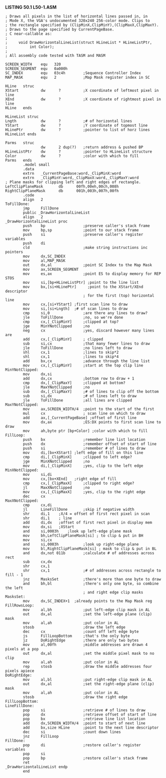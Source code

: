 **LISTING 50.1 L50-1.ASM**

    ; Draws all pixels in the list of horizontal lines passed in, in
    ; Mode X, the VGA's undocumented 320x240 256-color mode. Clips to
    ; the rectangle specified by (ClipMinX,ClipMinY),(ClipMaxX,ClipMaxY).
    ; Draws to the page specified by CurrentPageBase.
    ; C near-callable as:
    ;
    ;     void DrawHorizontalLineList(struct HLineList * HLineListPtr,
    ;          int Color);
    ;
    ; All assembly code tested with TASM and MASM

    SCREEN_WIDTH    equ   320
    SCREEN_SEGMENT  equ   0a000h
    SC_INDEX        equ   03c4h        ;Sequence Controller Index
    MAP_MASK        equ   2            ;Map Mask register index in SC

    HLine   struc
    XStart          dw      ?          ;X coordinate of leftmost pixel in line
    XEnd            dw      ?          ;X coordinate of rightmost pixel in line
    HLine   ends

    HLineList struc
    Lngth           dw      ?          ;# of horizontal lines
    YStart          dw      ?          ;Y coordinate of topmost line
    HLinePtr        dw      ?          ;pointer to list of horz lines
    HLineList ends

    Parms   struc
                    dw      2 dup(?)   ;return address & pushed BP
    HLineListPtr    dw      ?          ;pointer to HLineList structure
    Color           dw      ?          ;color with which to fill
    Parms   ends
            .model small
            .data
            extrn   _CurrentPageBase:word,_ClipMinX:word
            extrn   _ClipMinY:word,_ClipMaxX:word,_ClipMaxY:word
    ; Plane masks for clipping left and right edges of rectangle.
    LeftClipPlaneMask       db      00fh,00eh,00ch,008h
    RightClipPlaneMask      db      001h,003h,007h,00fh
            .code
            align   2
    ToFillDone:
            jmp     FillDone
            public _DrawHorizontalLineList
            align   2
    _DrawHorizontalLineList proc
            push    bp                 ;preserve caller's stack frame
            mov     bp,sp              ;point to our stack frame
            push    si                 ;preserve caller's register variables
            push    di
            cld                        ;make string instructions inc pointers
            mov     dx,SC_INDEX
            mov     al,MAP_MASK
            out     dx,al              ;point SC Index to the Map Mask
            mov     ax,SCREEN_SEGMENT
            mov     es,ax              ;point ES to display memory for REP STOS
            mov     si,[bp+HLineListPtr] ;point to the line list
            mov     bx,[si+HLinePtr]     ;point to the XStart/XEnd descriptor
                                       ; for the first (top) horizontal line
            mov     cx,[si+YStart] ;first scan line to draw
            mov     si,[si+Lngth]  ;# of scan lines to draw
            cmp     si,0               ;are there any lines to draw?
            jle     ToFillDone         ;no, so we're done
            cmp     cx,[_ClipMinY]     ;clipped at top?
            jge     MinYNotClipped     ;no
            neg     cx                 ;yes, discard however many lines are
            add     cx,[_ClipMinY]     ; clipped
            sub     si,cx              ;that many fewer lines to draw
            jle     ToFillDone         ;no lines left to draw
            shl     cx,1               ;lines to skip*2
            shl     cx,1               ;lines to skip*4
            add     bx,cx              ;advance through the line list
            mov     cx,[_ClipMinY]     ;start at the top clip line
    MinYNotClipped:
            mov     dx,si
            add     dx,cx              ;bottom row to draw + 1
            cmp     dx,[_ClipMaxY]     ;clipped at bottom?
            jle     MaxYNotClipped     ;no
            sub     dx,[_ClipMaxY]     ;# of lines to clip off the bottom
            sub     si,dx              ;# of lines left to draw
            jle     ToFillDone         ;all lines are clipped
    MaxYNotClipped:
            mov     ax,SCREEN_WIDTH/4  ;point to the start of the first
            mul     cx                 ; scan line on which to draw
            add     ax,[_CurrentPageBase] ;offset of first line
            mov     dx,ax              ;ES:DX points to first scan line to draw
            mov     ah,byte ptr [bp+Color] ;color with which to fill
    FillLoop:
            push    bx                 ;remember line list location
            push    dx                 ;remember offset of start of line
            push    si                 ;remember # of lines to draw
            mov     di,[bx+XStart] ;left edge of fill on this line
            cmp     di,[_ClipMinX]     ;clipped to left edge?
            jge     MinXNotClipped     ;no
            mov     di,[_ClipMinX]     ;yes, clip to the left edge
    MinXNotClipped:
            mov     si,di
            mov     cx,[bx+XEnd]   ;right edge of fill
            cmp     cx,[_ClipMaxX]     ;clipped to right edge?
            jl      MaxXNotClipped     ;no
            mov     cx,[_ClipMaxX]     ;yes, clip to the right edge
            dec     cx
    MaxXNotClipped:
            cmp     cx,di
            jl      LineFillDone       ;skip if negative width
            shr     di,1    ;X/4 = offset of first rect pixel in scan
            shr     di,1    ; line
            add     di,dx   ;offset of first rect pixel in display mem
            mov     dx,si   ;XStart
            and     si,0003h    ;look up left-edge plane mask
            mov     bh,LeftClipPlaneMask[si] ; to clip & put in BH
            mov     si,cx
            and     si,0003h           ;look up right-edge plane
            mov     bl,RightClipPlaneMask[si] ; mask to clip & put in BL
            and     dx,not 011b        ;calculate # of addresses across rect
            sub     cx,dx
            shr     cx,1
            shr     cx,1               ;# of addresses across rectangle to fill - 1
            jnz     MasksSet           ;there's more than one byte to draw
            and     bh,bl              ;there's only one byte, so combine the left
                                       ; and right edge clip masks
    MasksSet:
            mov     dx,SC_INDEX+1  ;already points to the Map Mask reg
    FillRowsLoop:
            mov     al,bh              ;put left-edge clip mask in AL
            out     dx,al              ;set the left-edge plane (clip) mask
            mov     al,ah              ;put color in AL
            stosb                      ;draw the left edge
            dec     cx                 ;count off left edge byte
            js      FillLoopBottom     ;that's the only byte
            jz      DoRightEdge        ;there are only two bytes
            mov     al,00fh            ;middle addresses are drawn 4 pixels at a pop
            out     dx,al              ;set the middle pixel mask to no clip
            mov     al,ah              ;put color in AL
            rep     stosb              ;draw the middle addresses four pixels apiece
    DoRightEdge:
            mov     al,bl              ;put right-edge clip mask in AL
            out     dx,al              ;set the right-edge plane (clip) mask
            mov     al,ah              ;put color in AL
            stosb                      ;draw the right edge
    FillLoopBottom:
    LineFillDone:
            pop     si                 ;retrieve # of lines to draw
            pop     dx                 ;retrieve offset of start of line
            pop     bx                 ;retrieve line list location
            add     dx,SCREEN_WIDTH/4  ;point to start of next line
            add     bx,size HLine      ;point to the next line descriptor
            dec     si                 ;count down lines
            jnz     FillLoop
    FillDone:
            pop     di                 ;restore caller's register variables
            pop     si
            pop     bp                 ;restore caller's stack frame
            ret
    _DrawHorizontalLineList endp
            end
